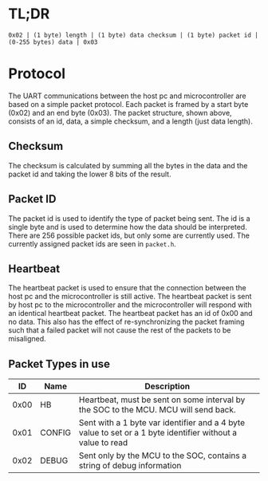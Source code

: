 # TL;DR
``0x02 | (1 byte) length | (1 byte) data checksum | (1 byte) packet id | (0-255 bytes) data | 0x03``

# Protocol
The UART communications between the host pc and microcontroller are based on a simple packet protocol. Each packet is framed by a start byte (0x02) and an end byte (0x03). The packet structure, shown above, consists of an id, data, a simple checksum, and a length (just data length).

## Checksum
The checksum is calculated by summing all the bytes in the data and the packet id and taking the lower 8 bits of the result.

## Packet ID
The packet id is used to identify the type of packet being sent. The id is a single byte and is used to determine how the data should be interpreted. There are 256 possible packet ids, but only some are currently used. The currently assigned packet ids are seen in ``packet.h``.

## Heartbeat
The heartbeat packet is used to ensure that the connection between the host pc and the microcontroller is still active. The heartbeat packet is sent by host pc to the microcontroller and the microcontroller will respond with an identical heartbeat packet. The heartbeat packet has an id of 0x00 and no data. This also has the effect of re-synchronizing the packet framing such that a failed packet will not cause the rest of the packets to be misaligned.

## Packet Types in use
|ID | Name| Description
-|-|-
|0x00 | HB | Heartbeat, must be sent on some interval by the SOC to the MCU. MCU will send back. |
|0x01 | CONFIG | Sent with a 1 byte var identifier and a 4 byte value to set or a 1 byte identifier without a value to read |
|0x02 | DEBUG | Sent only by the MCU to the SOC, contains a string of debug information |